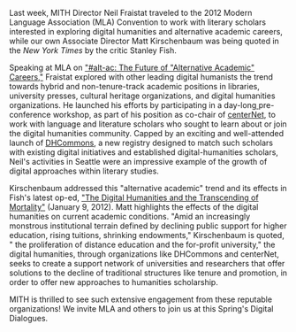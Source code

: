 Last week, MITH Director Neil Fraistat traveled to the 2012 Modern Language Association (MLA) Convention to work with literary scholars interested in exploring digital humanities and alternative academic careers, while our own Associate Director Matt Kirschenbaum was being quoted in the _New York Times_ by the critic Stanley Fish.

Speaking at MLA on ["#alt-ac: The Future of "Alternative Academic" Careers,"](http://www.mla.org/program_details?prog_id=M055C) Fraistat explored with other leading digital humanists the trend towards hybrid and non-tenure-track academic positions in libraries, university presses, cultural heritage organizations, and digital humanities organizations. He launched his efforts by participating in a day-long[ ](http://dhcommons.org/)pre-conference workshop, as part of his position as co-chair of [centerNet](http://digitalhumanities.org/centernet/), to work with language and literature scholars who sought to learn about or join the digital humanities community. Capped by an exciting and well-attended launch of [DHCommons](http://dhcommons.org/), a new registry designed to match such scholars with existing digital initiatives and established digital-humanities scholars, Neil's activities in Seattle were an impressive example of the growth of digital approaches within literary studies.

Kirschenbaum addressed this "alternative academic" trend and its effects in Fish's latest op-ed, ["The Digital Humanities and the Transcending of Mortality"](http://opinionator.blogs.nytimes.com/2012/01/09/the-digital-humanities-and-the-transcending-of-mortality/?scp=1&sq=Digital%20humanities%20stanley%20fish&st=cse) (January 9, 2012). Matt highlights the effects of the digital humanities on current academic conditions. "Amid an increasingly monstrous institutional terrain defined by declining public support for higher education, rising tuitions, shrinking endowments," Kirschenbaum is quoted, " the proliferation of distance education and the for-profit university," the digital humanities, through organizations like DHCommons and centerNet, seeks to create a support network of universities and researchers that offer solutions to the decline of traditional structures like tenure and promotion, in order to offer new approaches to humanities scholarship.

MITH is thrilled to see such extensive engagement from these reputable organizations! We invite MLA and others to join us at this Spring's Digital Dialogues.